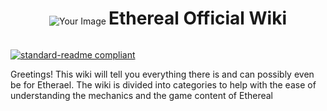 <div align="center">
    <img src="https://github.com/AshTheDeveloper/Ethereal/assets/97385822/175f3ebf-1f0d-4f81-be71-37672980d35a/ae42c667bba11244fd1a2f59e63605a0.jpg" alt="Your Image">
    <h1 style="display: inline-block;">Ethereal Official Wiki</h1>
</div>

[![standard-readme compliant](https://img.shields.io/badge/Home_Page-inactive.svg?style=flat-square)](../readme.md)

Greetings! This wiki will tell you everything there is and can possibly even be for Etherael. The wiki is divided into categories to help with the ease of understanding the mechanics and the game content of Ethereal
